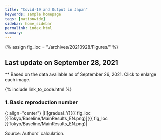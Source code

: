 ```yaml
---
title: "Covid-19 and Output in Japan"
keywords: sample homepage
tags: [nationwide]
sidebar: home_sidebar
permalink: index.html
summary:
---
```


{% assign fig_loc = "./archives/20210928/Figures/" %}

## Last update on September 28, 2021
** Based on the data available as of September 26, 2021. Click to enlarge each image.

{% include link_to_code.html %}







### 1. Basic reproduction number

{: align="center"}
|[![gradual_Y]({{ fig_loc }}Tokyo/Baseline/MainResults_EN.png)]({{ fig_loc }}Tokyo/Baseline/MainResults_EN.png)|

Source: Authors’ calculation.

